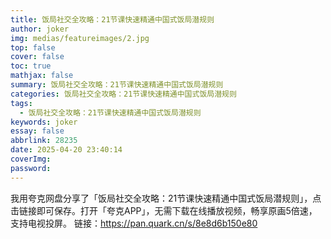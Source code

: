 ```yaml
---
title: 饭局社交全攻略：21节课快速精通中国式饭局潜规则
author: joker
img: medias/featureimages/2.jpg
top: false
cover: false
toc: true
mathjax: false
summary: 饭局社交全攻略：21节课快速精通中国式饭局潜规则
categories: 饭局社交全攻略：21节课快速精通中国式饭局潜规则
tags:
  - 饭局社交全攻略：21节课快速精通中国式饭局潜规则
keywords: joker
essay: false
abbrlink: 28235
date: 2025-04-20 23:40:14
coverImg:
password:
---
```


我用夸克网盘分享了「饭局社交全攻略：21节课快速精通中国式饭局潜规则」，点击链接即可保存。打开「夸克APP」，无需下载在线播放视频，畅享原画5倍速，支持电视投屏。
链接：https://pan.quark.cn/s/8e8d6b150e80

